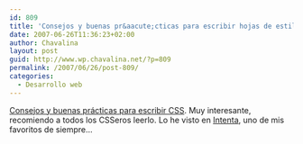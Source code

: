 ```yaml
---
id: 809
title: 'Consejos y buenas pr&aacute;cticas para escribir hojas de estilo'
date: 2007-06-26T11:36:23+02:00
author: Chavalina
layout: post
guid: http://www.wp.chavalina.net/?p=809
permalink: /2007/06/26/post-809/
categories:
  - Desarrollo web
---
```

<a href="http://www.pixelovers.com/p/css-consejos-y-buenas-practicas-11635" target="_blank">Consejos y buenas pr&aacute;cticas para escribir CSS</a>. Muy interesante, recomiendo a todos los CSSeros leerlo. Lo he visto en <a href="http://webintenta.com/" target="_blank">Intenta</a>, uno de mis favoritos de siempre&#8230;